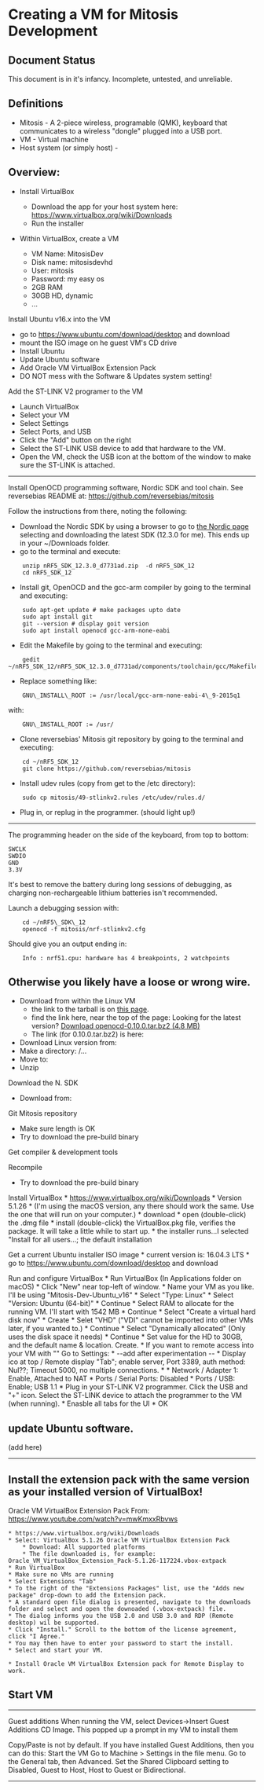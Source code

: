 # Creating a VM for Mitosis Development

## Document Status

This document is in it's infancy. Incomplete, untested, and unreliable.

## Definitions
  * Mitosis - A 2-piece wireless, programable (QMK), keyboard that communicates to a wireless "dongle" plugged into a USB port.
  * VM - Virtual machine
  * Host system (or simply host) - 
    

## Overview:
* Install VirtualBox
  * Download the app for your host system here: https://www.virtualbox.org/wiki/Downloads
  * Run the installer
    
* Within VirtualBox, create a VM
  * VM Name: MitosisDev
  * Disk name: mitosisdevhd
  * User: mitosis
  * Password: my easy os
  * 2GB RAM
  * 30GB HD, dynamic
  * ...

Install Ubuntu v16.x into the VM
  * go to https://www.ubuntu.com/download/desktop and download
  * mount the ISO image on he guest VM's CD drive
  * Install Ubuntu
  * Update Ubuntu software
  * Add Oracle VM VirtualBox Extension Pack
  * DO NOT mess with the Software & Updates system setting!

Add the ST-LINK V2 programer to the VM
  * Launch VirtualBox
  * Select your VM
  * Select Settings
  * Select Ports, and USB
  * Click the "Add" button on the right
  * Select the ST-LINK USB device to add that hardware to the VM.
  * Open the VM, check the USB icon at the bottom of the window to make sure the ST-LINK is attached.
  
  
-------------------------------------------
Install OpenOCD programming software, Nordic SDK and tool chain. See reversebias README at:
https://github.com/reversebias/mitosis

Follow the instructions from there, noting the following:
  * Download the Nordic SDK by using a browser to go to [the Nordic page](https://www.nordicsemi.com/eng/nordic/Products/nRF5-SDK/nRF5-SDK-v12-zip/54291)
selecting and downloading the latest SDK (12.3.0 for me). This ends up in your ~/Downloads folder.
  * go to the terminal and execute:
```
    unzip nRF5_SDK_12.3.0_d7731ad.zip  -d nRF5_SDK_12
    cd nRF5_SDK_12
```
  * Install git, OpenOCD and the gcc-arm compiler by going to the terminal and executing:
```
    sudo apt-get update # make packages upto date
    sudo apt install git
    git --version # display goit version
    sudo apt install openocd gcc-arm-none-eabi
```
  * Edit the Makefile by going to the terminal and executing:
```
    gedit ~/nRF5_SDK_12/nRF5_SDK_12.3.0_d7731ad/components/toolchain/gcc/Makefile.posix
```
  * Replace something like: 
```
    GNU\_INSTALL\_ROOT := /usr/local/gcc-arm-none-eabi-4\_9-2015q1
```
with:
```
    GNU\_INSTALL_ROOT := /usr/
```
  * Clone reversebias' Mitosis git repository by going to the terminal and executing:
```
    cd ~/nRF5_SDK_12
    git clone https://github.com/reversebias/mitosis
```
  * Install udev rules (copy from get to the /etc directory):
```
    sudo cp mitosis/49-stlinkv2.rules /etc/udev/rules.d/
```
  * Plug in, or replug in the programmer. (should light up!)
-------------------------------------------
The programming header on the side of the keyboard, from top to bottom:

    SWCLK
    SWDIO
    GND
    3.3V

It's best to remove the battery during long sessions of debugging, as charging non-rechargeable lithium batteries isn't recommended.

Launch a debugging session with:
```
    cd ~/nRF5\_SDK\_12
    openocd -f mitosis/nrf-stlinkv2.cfg
```
Should give you an output ending in:
```
    Info : nrf51.cpu: hardware has 4 breakpoints, 2 watchpoints
```

Otherwise you likely have a loose or wrong wire.
-------------------------------------------

    
    
    
  * Download from within the Linux VM
    * the link to the tarball is on [this page](https://sourceforge.net/projects/openocd/files/openocd/0.9.0/).
    * find the link here, near the top of the page: Looking for the latest version? 
[Download openocd-0.10.0.tar.bz2 (4.8 MB)](https://sourceforge.net/projects/openocd/files/latest/download?source=files)
    * The link (for 0.10.0.tar.bz2) is here: 
  * Download Linux version from: 
  * Make a directory: /...
  * Move to:
  * Unzip
    

Download the N. SDK
  * Download from: 
    

Git Mitosis repository
  * Make sure length is OK
  * Try to download the pre-build binary
    
Get compiler & development tools

Recompile
  * Try to download the pre-build binary







Install VirtualBox
    * https://www.virtualbox.org/wiki/Downloads
    * Version 5.1.26
    * (I'm using the macOS version, any there should work the same. Use the one that will run on your computer.)
        * download
        * open (double-click) the .dmg file
        * install (double-click) the VirtualBox.pkg file, verifies the package. It will take a little while to start up.
        * the installer runs...I selected "Install for all users...; the default installation

Get a current Ubuntu installer ISO image
    * current version is: 16.04.3 LTS
    * go to https://www.ubuntu.com/download/desktop and download

Run and configure VirtualBox
    * Run VirtualBox (In Applications folder on macOS)
    * Click "New" near top-left of window.
    * Name your VM as you like. I'll be using "Mitosis-Dev-Ubuntu_v16"
    * Select "Type: Linux"
    * Select "Version: Ubuntu (64-bit)"
    * Continue
    * Select RAM to allocate for the running VM. I'll start with 1542 MB
    * Continue
    * Select "Create a virtual hard disk now"
    * Create
    * Selet "VHD" ("VDI" cannot be imported into other VMs later, if you wanted to.)
    * Continue
    * Select "Dynamically allocated" (Only uses the disk space it needs)
    * Continue
    * Set value for the HD to 30GB, and the default name & location. Create.
    * If you want to remote access into your VM with "" Go to Settings:
        * --add after experimentation --
        * Display ico at top / Remote display "Tab"; enable server, Port 3389, auth method: Nul??; Timeout 5000, no multiple connections.
        * 
    * Network / Adapter 1: Enable, Attached to NAT
    * Ports / Serial Ports: Disabled
    * Ports / USB: Enable; USB 1.1
    * Plug in your ST-LINK V2 programmer. Click the USB and "+" icon. Select the ST-LINK device to attach the programmer to the VM (when running).
    * Enasble all tabs for the UI
    * OK


## update Ubuntu software.

(add here)

-------------------------------------------

## Install the extension pack with the same version as your installed version of VirtualBox!
Oracle VM VirtualBox Extension Pack
From: https://www.youtube.com/watch?v=mwKmxxRbvws

    * https://www.virtualbox.org/wiki/Downloads
    * Select: VirtualBox 5.1.26 Oracle VM VirtualBox Extension Pack
        * Download: All supported platforms
        * The file downloaded is, for example: Oracle_VM_VirtualBox_Extension_Pack-5.1.26-117224.vbox-extpack
    * Run VirtualBox
    * Make sure no VMs are running
    * Select Extensions "Tab"
    * To the right of the "Extensions Packages" list, use the "Adds new package" drop-down to add the Extension pack.
    * A standard open file dialog is presented, navigate to the downloads folder and select and open the downoaded (.vbox-extpack) file.
    * The dialog informs you the USB 2.0 and USB 3.0 and RDP (Remote desktop) wil be supported.
    * Click "Install." Scroll to the bottom of the license agreement, click "I Agree."
    * You may then have to enter your password to start the install.
    * Select and start your VM.

    * Install Oracle VM VirtualBox Extension pack for Remote Display to work. 
Start VM
-------------------------------------------


-------------------------------------------
Guest additions
When running the VM, select Devices->Insert Guest Additions CD Image. This popped up a prompt in my VM to install them

Copy/Paste is not by default. If you have installed Guest Additions, then you can do this:
    Start the VM
    Go to Machine > Settings in the file menu.
    Go to the General tab, then Advanced.
    Set the Shared Clipboard setting to Disabled, Guest to Host, Host to Guest or Bidirectional.

-------------------------------------------
